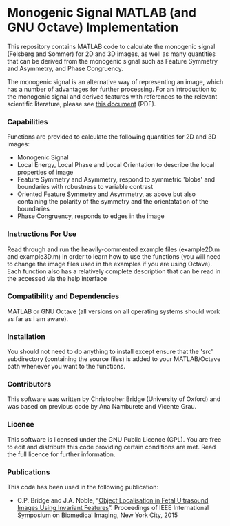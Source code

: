 # Monogenic Signal MATLAB (and GNU Octave) Implementation

This repository contains MATLAB code to calculate the monogenic signal (Felsberg and Sommer) for 2D and 3D images, as well as many quantities that can be derived from the monogenic signal such as Feature Symmetry and Asymmetry, and Phase Congruency.

The monogenic signal is an alternative way of representing an image, which has a number of advantages for further processing. For an introduction to the monogenic signal and derived features with references to the relevant scientific literature, please see [this document](https://chrispbridge.files.wordpress.com/2016/05/monogenic2.pdf) (PDF).

### Capabilities

Functions are provided to calculate the following quantities for 2D and 3D images:

* Monogenic Signal
* Local Energy, Local Phase and Local Orientation to describe the local properties of image
* Feature Symmetry and Asymmetry, respond to symmetric 'blobs' and boundaries with robustness to variable contrast
* Oriented Feature Symmetry and Asymmetry, as above but also containing the polarity of the symmetry and the orientatation of the boundaries
* Phase Congruency, responds to edges in the image

### Instructions For Use

Read through and run the heavily-commented example files (example2D.m and example3D.m) in order to learn how to use the functions (you will need to change the image files used in the examples if you are using Octave). Each function also has a relatively complete description that can be read in the accessed via the help interface

### Compatibility and Dependencies
MATLAB or GNU Octave (all versions on all operating systems should work as far as I am aware).

### Installation
You should not need to do anything to install except ensure that the 'src' subdirectory (containing the source files) is added to your MATLAB/Octave path whenever you want to the functions.

### Contributors
This software was written by Christopher Bridge (University of Oxford) and was based on previous code by Ana Namburete and Vicente Grau.

### Licence
This software is licensed under the GNU Public Licence (GPL). You are free to edit and distribute this code providing certain conditions are met. Read the full licence for further information.

### Publications

This code has been used in the following publication:

* C.P. Bridge and J.A. Noble, “[Object Localisation in Fetal Ultrasound Images Using Invariant Features](http://ieeexplore.ieee.org/document/7163839/)”. Proceedings of IEEE International Symposium on Biomedical Imaging, New York City, 2015
